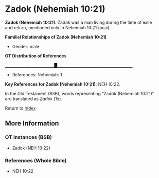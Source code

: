 # Zadok (Nehemiah 10:21)
**Zadok (Nehemiah 10:21)**. 
Zadok was a man living during the time of exile and return, mentioned only in Nehemiah 10:21 (acai). 




**Familial Relationships of Zadok (Nehemiah 10:21)**


* Gender: male


**OT Distribution of References**

▁▁▁▁▁▁▁▁▁▁▁▁▁▁▁█▁▁▁▁▁▁▁▁▁▁▁▁▁▁▁▁▁▁▁▁▁▁▁
* References: Nehemiah: 1



**Key References for Zadok (Nehemiah 10:21)**: 
NEH 10:22. 


In the Old Testament (BSB), words representing “Zadok (Nehemiah 10:21)” are translated as 
*Zadok* (1x). 




Return to [Index](00-Index.md)

## More Information

### OT Instances (BSB)

* Zadok (NEH 10:22)



### References (Whole Bible)

* NEH 10:22



